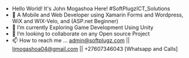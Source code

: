 - Hello World! It's John Mogashoa Here! #SoftPlugzICT_Solutions
- 👀 A Mobile and Web Developer using Xamarin Forms and Wordpress, WiX and WIX-Velo, and (ASP.net Beginner)
- 🌱 I’m currently Exploring Game Development Using Unity
- 💞️ I’m looking to collaborate on any Open source Project
- 📫 How to reach me ... admin@softplugz.com || ljmogashoa04@gmail.com || +27607346043 [Whatsapp and Calls]

<!---
LesetjaJohn/LesetjaJohn is a ✨ special ✨ repository because its `README.md` (this file) appears on your GitHub profile.
You can click the Preview link to take a look at your changes.
--->
